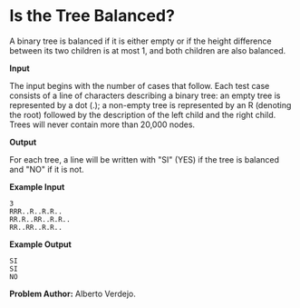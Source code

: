 # Is the Tree Balanced?

A binary tree is balanced if it is either empty or if the height difference between its two children is at most 1, and both children are also balanced.

**Input**

The input begins with the number of cases that follow. Each test case consists of a line of characters describing a binary tree: an empty tree is represented by a dot (.); a non-empty tree is represented by an R (denoting the root) followed by the description of the left child and the right child. Trees will never contain more than 20,000 nodes.

**Output**

For each tree, a line will be written with "SI" (YES) if the tree is balanced and "NO" if it is not.

**Example Input**

    3
    RRR..R..R.R..
    RR.R..RR..R.R..
    RR..RR..R.R..

**Example Output**

    SI
    SI
    NO
 
 **Problem Author:** Alberto Verdejo.

